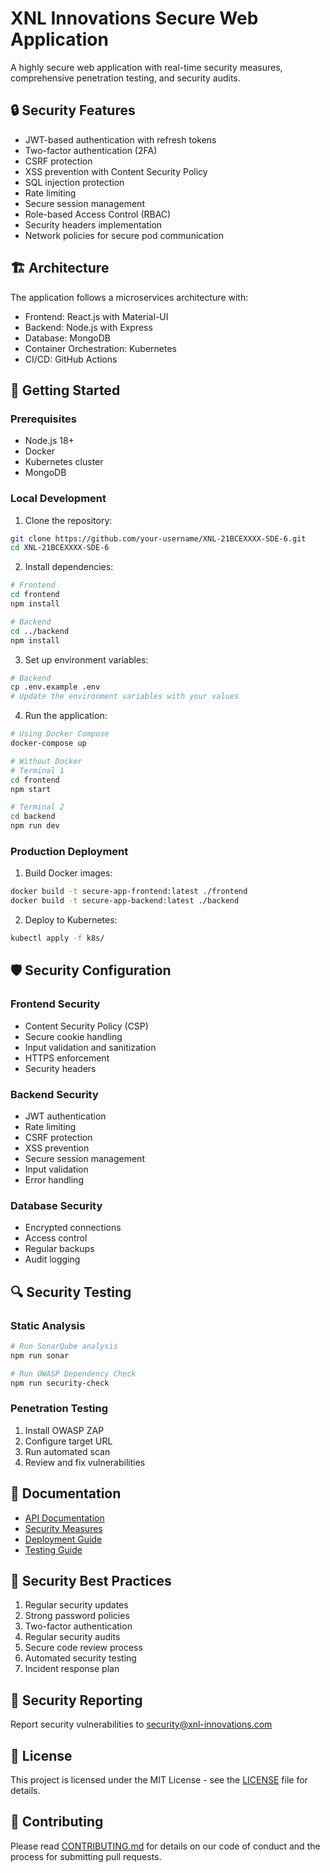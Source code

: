 # XNL Innovations Secure Web Application

A highly secure web application with real-time security measures, comprehensive penetration testing, and security audits.

## 🔒 Security Features

- JWT-based authentication with refresh tokens
- Two-factor authentication (2FA)
- CSRF protection
- XSS prevention with Content Security Policy
- SQL injection protection
- Rate limiting
- Secure session management
- Role-based Access Control (RBAC)
- Security headers implementation
- Network policies for secure pod communication

## 🏗️ Architecture

The application follows a microservices architecture with:

- Frontend: React.js with Material-UI
- Backend: Node.js with Express
- Database: MongoDB
- Container Orchestration: Kubernetes
- CI/CD: GitHub Actions

## 🚀 Getting Started

### Prerequisites

- Node.js 18+
- Docker
- Kubernetes cluster
- MongoDB

### Local Development

1. Clone the repository:
```bash
git clone https://github.com/your-username/XNL-21BCEXXXX-SDE-6.git
cd XNL-21BCEXXXX-SDE-6
```

2. Install dependencies:
```bash
# Frontend
cd frontend
npm install

# Backend
cd ../backend
npm install
```

3. Set up environment variables:
```bash
# Backend
cp .env.example .env
# Update the environment variables with your values
```

4. Run the application:
```bash
# Using Docker Compose
docker-compose up

# Without Docker
# Terminal 1
cd frontend
npm start

# Terminal 2
cd backend
npm run dev
```

### Production Deployment

1. Build Docker images:
```bash
docker build -t secure-app-frontend:latest ./frontend
docker build -t secure-app-backend:latest ./backend
```

2. Deploy to Kubernetes:
```bash
kubectl apply -f k8s/
```

## 🛡️ Security Configuration

### Frontend Security

- Content Security Policy (CSP)
- Secure cookie handling
- Input validation and sanitization
- HTTPS enforcement
- Security headers

### Backend Security

- JWT authentication
- Rate limiting
- CSRF protection
- XSS prevention
- Secure session management
- Input validation
- Error handling

### Database Security

- Encrypted connections
- Access control
- Regular backups
- Audit logging

## 🔍 Security Testing

### Static Analysis

```bash
# Run SonarQube analysis
npm run sonar

# Run OWASP Dependency Check
npm run security-check
```

### Penetration Testing

1. Install OWASP ZAP
2. Configure target URL
3. Run automated scan
4. Review and fix vulnerabilities

## 📝 Documentation

- [API Documentation](./docs/api.md)
- [Security Measures](./docs/security.md)
- [Deployment Guide](./docs/deployment.md)
- [Testing Guide](./docs/testing.md)

## 🔐 Security Best Practices

1. Regular security updates
2. Strong password policies
3. Two-factor authentication
4. Regular security audits
5. Secure code review process
6. Automated security testing
7. Incident response plan

## 🚨 Security Reporting

Report security vulnerabilities to security@xnl-innovations.com

## 📄 License

This project is licensed under the MIT License - see the [LICENSE](LICENSE) file for details.

## 🤝 Contributing

Please read [CONTRIBUTING.md](CONTRIBUTING.md) for details on our code of conduct and the process for submitting pull requests. 